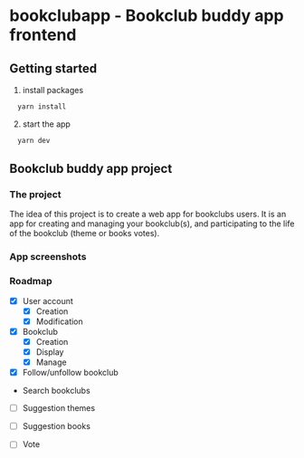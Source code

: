 # bookclubapp - Bookclub buddy app frontend

## Getting started
1. install packages
```sh
  yarn install
```
2. start the app
```sh
  yarn dev
```

## Bookclub buddy app project
### The project
The idea of this project is to create a web app for bookclubs users. It is an app for creating and managing your bookclub(s), and participating to the life of the bookclub (theme or books votes).

### App screenshots

### Roadmap
- [X] User account
  - [X] Creation
  - [X] Modification
- [X] Bookclub
  - [X] Creation
  - [X] Display
  - [X] Manage
- [X] Follow/unfollow bookclub
- Search bookclubs
- [ ] Suggestion themes
- [ ] Suggestion books
- [ ] Vote


